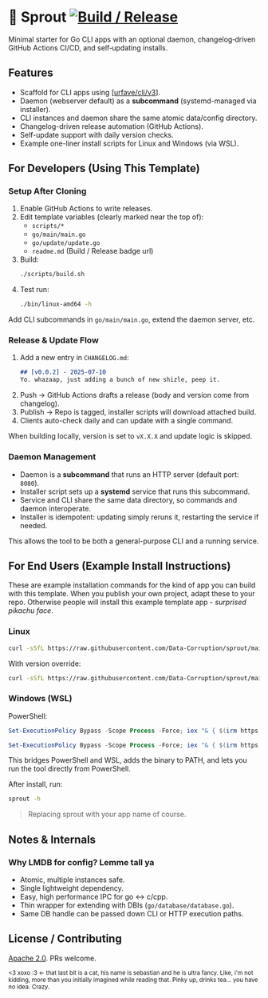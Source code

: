 # 🌱 Sprout [![Build / Release](https://github.com/Data-Corruption/sprout/actions/workflows/build.yml/badge.svg)](https://github.com/Data-Corruption/sprout/actions/workflows/build.yml)

Minimal starter for Go CLI apps with an optional daemon, changelog‑driven GitHub Actions CI/CD, and self‑updating installs.

## Features

- Scaffold for CLI apps using \[[urfave/cli/v3](https://github.com/urfave/cli)].
- Daemon (webserver default) as a **subcommand** (systemd-managed via installer).
- CLI instances and daemon share the same atomic data/config directory.
- Changelog-driven release automation (GitHub Actions).
- Self-update support with daily version checks.
- Example one-liner install scripts for Linux and Windows (via WSL).

## For Developers (Using This Template)

### Setup After Cloning

1. Enable GitHub Actions to write releases.
2. Edit template variables (clearly marked near the top of):
   * `scripts/*`
   * `go/main/main.go`
   * `go/update/update.go`
   * `readme.md` (Build / Release badge url)
3. Build:
   ```sh
   ./scripts/build.sh
   ```
4. Test run:
   ```sh
   ./bin/linux-amd64 -h
   ```

Add CLI subcommands in `go/main/main.go`, extend the daemon server, etc.

### Release & Update Flow

1. Add a new entry in `CHANGELOG.md`:
   ```markdown
   ## [v0.0.2] - 2025-07-10
   Yo. whazaap, just adding a bunch of new shizle, peep it.
   ```
2. Push → GitHub Actions drafts a release (body and version come from changelog).
3. Publish → Repo is tagged, installer scripts will download attached build.
4. Clients auto-check daily and can update with a single command.

When building locally, version is set to `vX.X.X` and update logic is skipped.

### Daemon Management

- Daemon is a **subcommand** that runs an HTTP server (default port: `8080`).
- Installer script sets up a **systemd** service that runs this subcommand.
- Service and CLI share the same data directory, so commands and daemon interoperate.
- Installer is idempotent: updating simply reruns it, restarting the service if needed.

This allows the tool to be both a general-purpose CLI and a running service.

## For End Users (Example Install Instructions)

These are example installation commands for the kind of app you can build with this template. When you publish your own project, adapt these to your repo. Otherwise people will install this example template app - *surprised pikachu face*.

### Linux

```sh
curl -sSfL https://raw.githubusercontent.com/Data-Corruption/sprout/main/scripts/install.sh | bash -s
```

With version override:

```sh
curl -sSfL https://raw.githubusercontent.com/Data-Corruption/sprout/main/scripts/install.sh | bash -s -- v1.0.0
```

### Windows (WSL)

PowerShell:

```powershell
Set-ExecutionPolicy Bypass -Scope Process -Force; iex "& { $(irm https://raw.githubusercontent.com/Data-Corruption/sprout/main/scripts/install.ps1) }"
```

```powershell
Set-ExecutionPolicy Bypass -Scope Process -Force; iex "& { $(irm https://raw.githubusercontent.com/Data-Corruption/sprout/main/install.ps1) } -Version v1.0.0"
```

This bridges PowerShell and WSL, adds the binary to PATH, and lets you run the tool directly from PowerShell.

After install, run:

```sh
sprout -h
```

> Replacing sprout with your app name of course.

## Notes & Internals

### Why LMDB for config? Lemme tall ya

- Atomic, multiple instances safe.
- Single lightweight dependency.
- Easy, high performance IPC for go <-> c/cpp.
- Thin wrapper for extending with DBIs (`go/database/database.go`).
- Same DB handle can be passed down CLI or HTTP execution paths.

## License / Contributing

[Apache 2.0](./LICENSE.md). PRs welcome.

<sub>
<3 xoxo :3 <- that last bit is a cat, his name is sebastian and he is ultra fancy. Like, i'm not kidding, more than you initially imagined while reading that. Pinky up, drinks tea... you have no idea. Crazy.
</sub>
